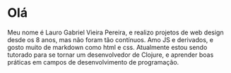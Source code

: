 # Olá

Meu nome é Lauro Gabriel Vieira Pereira, e realizo projetos de web design desde os 8 anos, mas não foram tão contínuos. Amo JS e derivados, e gosto muito de markdown como html e css.
Atualmente estou sendo tutorado para se tornar um desenvolvedor de Clojure, e aprender boas práticas em campos de desenvolvimento de programação.
